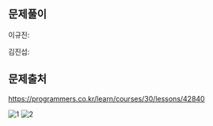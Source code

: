 ## 문제풀이
이규진: 

김진섭: 
## 문제출처
https://programmers.co.kr/learn/courses/30/lessons/42840

![1](https://user-images.githubusercontent.com/83795383/128619486-03696d49-411b-4351-bf32-48edf00f2219.jpg)
![2](https://user-images.githubusercontent.com/83795383/128619488-3e71b088-b49c-4c0f-819c-04d2c67c95bf.jpg)

